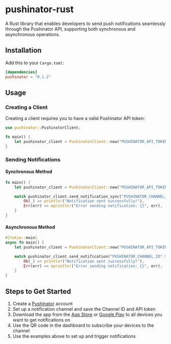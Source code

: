 # pushinator-rust

A Rust library that enables developers to send push notifications seamlessly through the Pushinator API, supporting both synchronous and asynchronous operations.

## Installation

Add this to your `Cargo.toml`:

```toml
[dependencies]
pushinator = "0.1.2"
```

## Usage

### Creating a Client

Creating a client requires you to have a valid Pushinator API token:

```rust
use pushinator::PushinatorClient;

fn main() {
    let pushinator_client = PushinatorClient::new("PUSHINATOR_API_TOKEN".to_string());
}
```

### Sending Notifications

#### Synchronous Method

```rust
fn main() {
    let pushinator_client = PushinatorClient::new("PUSHINATOR_API_TOKEN".to_string());

    match pushinator_client.send_notification_sync("PUSHINATOR_CHANNEL_ID".to_string(), "Pushinator from Rust!") {
        Ok(_) => println!("Notification sent successfully!"),
        Err(err) => eprintln!("Error sending notification: {}", err),
    }
}
```

#### Asynchronous Method

```rust
#[tokio::main]
async fn main() {
    let pushinator_client = PushinatorClient::new("PUSHINATOR_API_TOKEN".to_string());

    match pushinator_client.send_notification("PUSHINATOR_CHANNEL_ID".to_string(), "Pushinator from Rust!").await {
        Ok(_) => println!("Notification sent successfully!"),
        Err(err) => eprintln!("Error sending notification: {}", err),
    }
}
```


## Steps to Get Started

1. Create a [Pushinator](https://pushinator.com) account
2. Set up a notification channel and save the Channel ID and API token
3. Download the app from the [App Store](https://apps.apple.com/us/app/pushinator/id6477758210) or [Google Play](https://play.google.com/store/apps/details?id=com.apprikos.pushinator) to all devices you want to get notifications on
4. Use the QR code in the dashboard to subscribe your devices to the channel
5. Use the examples above to set up and trigger notifications
